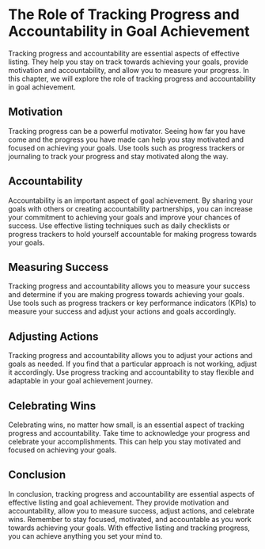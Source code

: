 The Role of Tracking Progress and Accountability in Goal Achievement
=====================================================================================================================

Tracking progress and accountability are essential aspects of effective listing. They help you stay on track towards achieving your goals, provide motivation and accountability, and allow you to measure your progress. In this chapter, we will explore the role of tracking progress and accountability in goal achievement.

Motivation
----------

Tracking progress can be a powerful motivator. Seeing how far you have come and the progress you have made can help you stay motivated and focused on achieving your goals. Use tools such as progress trackers or journaling to track your progress and stay motivated along the way.

Accountability
--------------

Accountability is an important aspect of goal achievement. By sharing your goals with others or creating accountability partnerships, you can increase your commitment to achieving your goals and improve your chances of success. Use effective listing techniques such as daily checklists or progress trackers to hold yourself accountable for making progress towards your goals.

Measuring Success
-----------------

Tracking progress and accountability allows you to measure your success and determine if you are making progress towards achieving your goals. Use tools such as progress trackers or key performance indicators (KPIs) to measure your success and adjust your actions and goals accordingly.

Adjusting Actions
-----------------

Tracking progress and accountability allows you to adjust your actions and goals as needed. If you find that a particular approach is not working, adjust it accordingly. Use progress tracking and accountability to stay flexible and adaptable in your goal achievement journey.

Celebrating Wins
----------------

Celebrating wins, no matter how small, is an essential aspect of tracking progress and accountability. Take time to acknowledge your progress and celebrate your accomplishments. This can help you stay motivated and focused on achieving your goals.

Conclusion
----------

In conclusion, tracking progress and accountability are essential aspects of effective listing and goal achievement. They provide motivation and accountability, allow you to measure success, adjust actions, and celebrate wins. Remember to stay focused, motivated, and accountable as you work towards achieving your goals. With effective listing and tracking progress, you can achieve anything you set your mind to.

